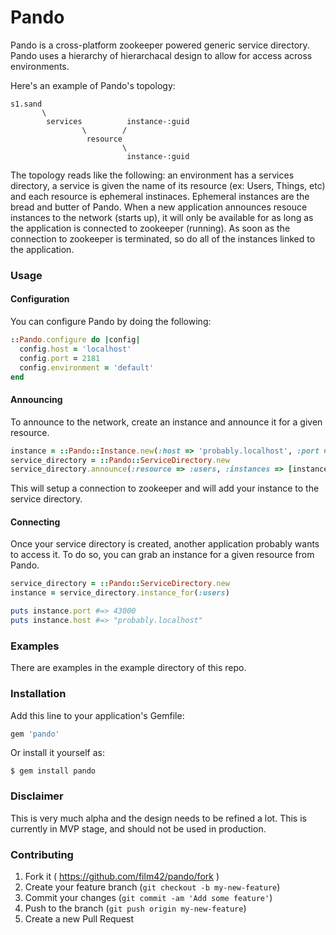 Pando
=====

Pando is a cross-platform zookeeper powered generic service directory. Pando uses a hierarchy of hierarchacal design to allow for access across environments.

Here's an example of Pando's topology:

```
s1.sand
       \
        services          instance-:guid
                \        /
                 resource
                         \
                          instance-:guid

```

The topology reads like the following: an environment has a services directory, a service is given the name of its resource (ex: Users, Things, etc) and each resource is ephemeral instinaces. Ephemeral instances are the bread and butter of Pando. When a new application announces resouce instances to the network (starts up), it will only be available for as long as the application is connected to zookeeper (running). As soon as the connection to zookeeper is terminated, so do all of the instances linked to the application.

### Usage

#### Configuration

You can configure Pando by doing the following:

```ruby
::Pando.configure do |config|
  config.host = 'localhost'
  config.port = 2181
  config.environment = 'default'
end
```

#### Announcing

To announce to the network, create an instance and announce it for a given resource.

```ruby
instance = ::Pando::Instance.new(:host => 'probably.localhost', :port => '43000')
service_directory = ::Pando::ServiceDirectory.new
service_directory.announce(:resource => :users, :instances => [instance])
```

This will setup a connection to zookeeper and will add your instance to the service directory.

#### Connecting

Once your service directory is created, another application probably wants to access it. To do so, you can grab an instance for a given resource from Pando.

```ruby
service_directory = ::Pando::ServiceDirectory.new
instance = service_directory.instance_for(:users)

puts instance.port #=> 43000
puts instance.host #=> "probably.localhost"
```

### Examples

There are examples in the example directory of this repo.

### Installation

Add this line to your application's Gemfile:

```ruby
gem 'pando'
```

Or install it yourself as:

    $ gem install pando

### Disclaimer

This is very much alpha and the design needs to be refined a lot. This is currently in MVP stage, and should not be used in production.

### Contributing

1. Fork it ( https://github.com/film42/pando/fork )
2. Create your feature branch (`git checkout -b my-new-feature`)
3. Commit your changes (`git commit -am 'Add some feature'`)
4. Push to the branch (`git push origin my-new-feature`)
5. Create a new Pull Request
